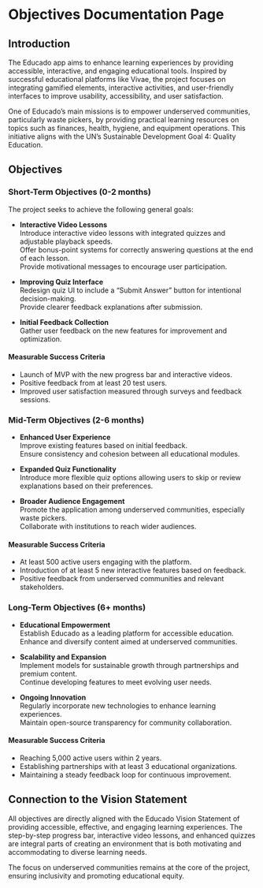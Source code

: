 # Objectives Documentation Page

## Introduction

The Educado app aims to enhance learning experiences by providing accessible, interactive, and engaging educational tools. Inspired by successful educational platforms like Vivae, the project focuses on integrating gamified elements, interactive activities, and user-friendly interfaces to improve usability, accessibility, and user satisfaction.

One of Educado’s main missions is to empower underserved communities, particularly waste pickers, by providing practical learning resources on topics such as finances, health, hygiene, and equipment operations. This initiative aligns with the UN’s Sustainable Development Goal 4: Quality Education.

## Objectives

### Short-Term Objectives (0-2 months)

The project seeks to achieve the following general goals:

- **Interactive Video Lessons**  
  Introduce interactive video lessons with integrated quizzes and adjustable playback speeds.  
  Offer bonus-point systems for correctly answering questions at the end of each lesson.  
  Provide motivational messages to encourage user participation.

- **Improving Quiz Interface**  
  Redesign quiz UI to include a “Submit Answer” button for intentional decision-making.  
  Provide clearer feedback explanations after submission.

- **Initial Feedback Collection**  
  Gather user feedback on the new features for improvement and optimization.

#### Measurable Success Criteria

- Launch of MVP with the new progress bar and interactive videos.  
- Positive feedback from at least 20 test users.  
- Improved user satisfaction measured through surveys and feedback sessions.

### Mid-Term Objectives (2-6 months)

- **Enhanced User Experience**  
  Improve existing features based on initial feedback.  
  Ensure consistency and cohesion between all educational modules.

- **Expanded Quiz Functionality**  
  Introduce more flexible quiz options allowing users to skip or review explanations based on their preferences.

- **Broader Audience Engagement**  
  Promote the application among underserved communities, especially waste pickers.  
  Collaborate with institutions to reach wider audiences.

#### Measurable Success Criteria

- At least 500 active users engaging with the platform.  
- Introduction of at least 5 new interactive features based on feedback.  
- Positive feedback from underserved communities and relevant stakeholders.

### Long-Term Objectives (6+ months)

- **Educational Empowerment**  
  Establish Educado as a leading platform for accessible education.  
  Enhance and diversify content aimed at underserved communities.

- **Scalability and Expansion**  
  Implement models for sustainable growth through partnerships and premium content.  
  Continue developing features to meet evolving user needs.

- **Ongoing Innovation**  
  Regularly incorporate new technologies to enhance learning experiences.  
  Maintain open-source transparency for community collaboration.

#### Measurable Success Criteria

- Reaching 5,000 active users within 2 years.  
- Establishing partnerships with at least 3 educational organizations.  
- Maintaining a steady feedback loop for continuous improvement.

## Connection to the Vision Statement

All objectives are directly aligned with the Educado Vision Statement of providing accessible, effective, and engaging learning experiences. The step-by-step progress bar, interactive video lessons, and enhanced quizzes are integral parts of creating an environment that is both motivating and accommodating to diverse learning needs.

The focus on underserved communities remains at the core of the project, ensuring inclusivity and promoting educational equity.


